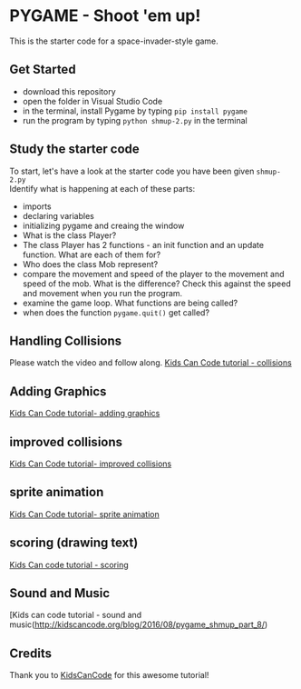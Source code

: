 # PYGAME - Shoot 'em up!
This is the starter code for a space-invader-style game. 
## Get Started
- download this repository
- open the folder in Visual Studio Code
- in the terminal, install Pygame by typing `pip install pygame` 
- run the program by typing `python shmup-2.py` in the terminal

## Study the starter code
To start, let's have a look at the starter code you have been given `shmup-2.py`  
Identify what is happening at each of these parts:
- imports
- declaring variables
- initializing pygame and creaing the window
- What is the class Player?
- The class Player has 2 functions - an init function and an update function. What are each of them for? 
- Who does the class Mob represent? 
- compare the movement and speed of the player to the movement and speed of the mob. What is the difference? Check this against the speed and movement when you run the program. 
- examine the game loop. What functions are being called? 
- when does the function `pygame.quit()` get called? 

## Handling Collisions
Please watch the video and follow along. 
[Kids Can Code tutorial - collisions](http://kidscancode.org/blog/2016/08/pygame_shmup_part_3/)

## Adding Graphics
[Kids Can Code tutorial- adding graphics](http://kidscancode.org/blog/2016/08/pygame_shmup_part_4/)

## improved collisions
[Kids Can Code tutorial- improved collisions](http://kidscancode.org/blog/2016/08/pygame_shmup_part_5/)

## sprite animation
[Kids Can Code tutorial- sprite animation](http://kidscancode.org/blog/2016/08/pygame_shmup_part_6/)

## scoring (drawing text)
[Kids Can code tutorial - scoring ](http://kidscancode.org/blog/2016/08/pygame_shmup_part_7/)

## Sound and Music
[Kids can code tutorial - sound and music(http://kidscancode.org/blog/2016/08/pygame_shmup_part_8/)

## Credits
Thank you to [KidsCanCode](https:///kidscancode.org/) for this awesome tutorial! 

